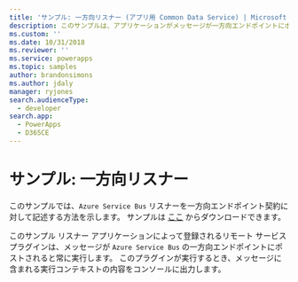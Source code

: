 ```yaml
---
title: 'サンプル: 一方向リスナー (アプリ用 Common Data Service) | Microsoft Docs'
description: このサンプルは、アプリケーションがメッセージが一方向エンドポイントにポストされると常に実行するリモート サービス プラグインを登録する方法を示します。
ms.custom: ''
ms.date: 10/31/2018
ms.reviewer: ''
ms.service: powerapps
ms.topic: samples
author: brandonsimons
ms.author: jdaly
manager: ryjones
search.audienceType:
  - developer
search.app:
  - PowerApps
  - D365CE
---
```

# <a name="sample-one-way-listener"></a>サンプル: 一方向リスナー

<!-- https://docs.microsoft.com/en-us/dynamics365/customer-engagement/developer/sample-one-way-listener -->

このサンプルでは、`Azure Service Bus` リスナーを一方向エンドポイント契約に対して記述する方法を示します。 サンプルは [ここ](https://github.com/Microsoft/PowerApps-Samples/tree/master/cds/orgsvc/C%23/OneWayListeners) からダウンロードできます。

このサンプル リスナー アプリケーションによって登録されるリモート サービス プラグインは、メッセージが `Azure Service Bus` の一方向エンドポイントにポストされると常に実行します。 このプラグインが実行するとき、メッセージに含まれる実行コンテキストの内容をコンソールに出力します。 
